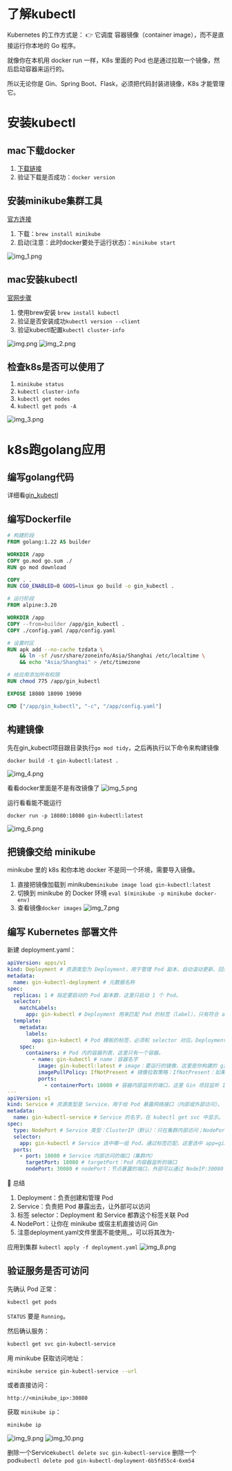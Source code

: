 


# 了解kubectl

Kubernetes 的工作方式是：
👉 它调度 容器镜像（container image），而不是直接运行你本地的 Go 程序。

就像你在本机用 docker run 一样，K8s 里面的 Pod 也是通过拉取一个镜像，然后启动容器来运行的。

所以无论你是 Gin、Spring Boot、Flask，必须把代码封装进镜像，K8s 才能管理它。


# 安装kubectl

## mac下载docker

1. [下载链接](https://www.docker.com/products/docker-desktop/)
2. 验证下载是否成功：```docker version```


## 安装minikube集群工具
[官方连接](https://minikube.sigs.k8s.io/docs/start/?arch=%2Fmacos%2Farm64%2Fstable%2Fhomebrew)

1. 下载：```brew install minikube```
2. 启动(注意：此时docker要处于运行状态)：```minikube start```

![img_1.png](img_1.png)


## mac安装kubectl
[官网步骤](https://kubernetes.io/zh-cn/docs/tasks/tools/install-kubectl-macos)

1. 使用brew安装 ```brew install kubectl```
2. 验证是否安装成功```kubectl version --client```
3. 验证kubectl配置```kubectl cluster-info```

![img.png](img.png)
![img_2.png](img_2.png)

## 检查k8s是否可以使用了

1. ```minikube status```
2. ```kubectl cluster-info```
3. ```kubectl get nodes```
4. ```kubectl get pods -A```

![img_3.png](img_3.png)

# k8s跑golang应用

## 编写golang代码

详细看[gin_kubectl](https://github.com/nhjclxc/go-dev/tree/main/src/test8_framework/framework_01_web/web_01_gin/gin_02/gin_kubectl)

## 编写Dockerfile
```dockerfile
# 构建阶段
FROM golang:1.22 AS builder

WORKDIR /app
COPY go.mod go.sum ./
RUN go mod download

COPY . .
RUN CGO_ENABLED=0 GOOS=linux go build -o gin_kubectl .

# 运行阶段
FROM alpine:3.20

WORKDIR /app
COPY --from=builder /app/gin_kubectl .
COPY ./config.yaml /app/config.yaml

# 设置时区
RUN apk add --no-cache tzdata \
    && ln -sf /usr/share/zoneinfo/Asia/Shanghai /etc/localtime \
    && echo "Asia/Shanghai" > /etc/timezone

# 给应用添加所有权限
RUN chmod 775 /app/gin_kubectl

EXPOSE 18080 18090 19090

CMD ["/app/gin_kubectl", "-c", "/app/config.yaml"]

```

## 构建镜像

先在gin_kubectl项目跟目录执行`go mod tidy`，之后再执行以下命令来构建镜像
```
docker build -t gin-kubectl:latest .
```
![img_4.png](img_4.png)

看看docker里面是不是有改镜像了
![img_5.png](img_5.png)

运行看看能不能运行
```
docker run -p 18080:18080 gin-kubectl:latest
```
![img_6.png](img_6.png)

## 把镜像交给 minikube
minikube 里的 k8s 和你本地 docker 不是同一个环境，需要导入镜像。

1. 直接把镜像加载到 minikube```minikube image load gin-kubectl:latest```
2. 切换到 minikube 的 Docker 环境 ```eval $(minikube -p minikube docker-env)```
3. 查看镜像```docker images```
![img_7.png](img_7.png)

## 编写 Kubernetes 部署文件
新建 deployment.yaml：
```yaml
apiVersion: apps/v1
kind: Deployment # 资源类型为 Deployment，用于管理 Pod 副本、自动滚动更新、回滚等
metadata:
  name: gin-kubectl-deployment # 元数据名称 
spec:
  replicas: 1 # 指定要启动的 Pod 副本数，这里只启动 1 个 Pod。
  selector:
    matchLabels:
      app: gin-kubectl # Deployment 用来匹配 Pod 的标签（label），只有符合 app=gin_kubectl 的 Pod 才归这个 Deployment 管理。
  template:
    metadata:
      labels:
        app: gin-kubectl # Pod 模板的标签，必须和 selector 对应。Deployment 会创建这些 Pod，并自动给它们打上这个标签。
    spec:
      containers: # Pod 内的容器列表，这里只有一个容器。
        - name: gin-kubectl # name：容器名字
          image: gin-kubectl:latest # image：要运行的镜像，这里是你构建的 gin-kubectl:latest
          imagePullPolicy: IfNotPresent # 镜像拉取策略：IfNotPresent：如果本地已有镜像就不用拉；Always：每次都拉最新；Never：完全不拉，只用本地镜像
          ports:
            - containerPort: 18080 # 容器内部监听的端口，这里 Gin 项目监听 18080。
---
apiVersion: v1
kind: Service # 资源类型是 Service，用于给 Pod 暴露网络接口（内部或外部访问）。
metadata:
  name: gin-kubectl-service # Service 的名字，在 kubectl get svc 中显示。
spec:
  type: NodePort # Service 类型：ClusterIP（默认）：只在集群内部访问；NodePort：暴露到节点端口，可以外部访问；LoadBalancer：配合云服务，外部负载均衡访问
  selector:
    app: gin-kubectl # Service 选中哪一组 Pod，通过标签匹配，这里选中 app=gin_kubectl 的 Pod。
  ports:
    - port: 18080 # Service 内部访问的端口（集群内）
      targetPort: 18080 # targetPort：Pod 内容器监听的端口
      nodePort: 30080 # nodePort：节点暴露的端口，外部可以通过 NodeIP:30080 访问 Gin 服务
```
🔹 总结
1. Deployment：负责创建和管理 Pod
2. Service：负责把 Pod 暴露出去，让外部可以访问
3. 标签 selector：Deployment 和 Service 都靠这个标签关联 Pod
4. NodePort：让你在 minikube 或宿主机直接访问 Gin
5. 注意deployment.yaml文件里面不能使用_，可以将其改为-

应用到集群
```kubectl apply -f deployment.yaml```
![img_8.png](img_8.png)



## 验证服务是否可访问

先确认 Pod 正常：

```bash
kubectl get pods
```

`STATUS` 要是 `Running`。

然后确认服务：

```bash
kubectl get svc gin-kubectl-service
```

用 minikube 获取访问地址：

```bash
minikube service gin-kubectl-service --url
```

或者直接访问：

```
http://<minikube_ip>:30080
```

获取 `minikube ip`：

```bash
minikube ip
```

![img_9.png](img_9.png)
![img_10.png](img_10.png)


删除一个Service```kubectl delete svc gin-kubectl-service```
删除一个pod```kubectl delete pod gin-kubectl-deployment-6b5fd55c4-6xm54```